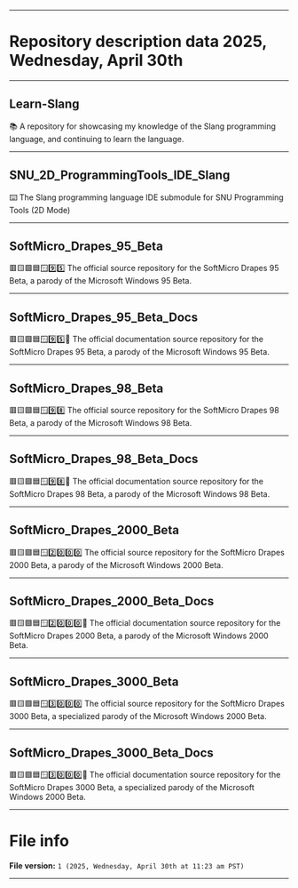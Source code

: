 
***

# Repository description data 2025, Wednesday, April 30th

---

## Learn-Slang

📚️ A repository for showcasing my knowledge of the Slang programming language, and continuing to learn the language. 

---

## SNU_2D_ProgrammingTools_IDE_Slang

⌨️ The Slang programming language IDE submodule for SNU Programming Tools (2D Mode)

---

## SoftMicro_Drapes_95_Beta

🟥️🟨️🟩️🟦️🪟️9️⃣️5️⃣️ The official source repository for the SoftMicro Drapes 95 Beta, a parody of the Microsoft Windows 95 Beta.

---

## SoftMicro_Drapes_95_Beta_Docs

🟥️🟨️🟩️🟦️🪟️9️⃣️5️⃣️📖️ The official documentation source repository for the SoftMicro Drapes 95 Beta, a parody of the Microsoft Windows 95 Beta.

---

## SoftMicro_Drapes_98_Beta

🟥️🟨️🟩️🟦️🪟️9️⃣️8️⃣️ The official source repository for the SoftMicro Drapes 98 Beta, a parody of the Microsoft Windows 98 Beta.

---

## SoftMicro_Drapes_98_Beta_Docs

🟥️🟨️🟩️🟦️🪟️9️⃣️8️⃣️📖️ The official documentation source repository for the SoftMicro Drapes 98 Beta, a parody of the Microsoft Windows 98 Beta.

---

## SoftMicro_Drapes_2000_Beta

🟥️🟨️🟩️🟦️🪟️2️⃣️0️⃣️0️⃣️0️⃣️ The official source repository for the SoftMicro Drapes 2000 Beta, a parody of the Microsoft Windows 2000 Beta.

---

## SoftMicro_Drapes_2000_Beta_Docs

🟥️🟨️🟩️🟦️🪟️2️⃣️0️⃣️0️⃣️0️⃣️📖️ The official documentation source repository for the SoftMicro Drapes 2000 Beta, a parody of the Microsoft Windows 2000 Beta.

---

## SoftMicro_Drapes_3000_Beta

🟥️🟨️🟩️🟦️🪟️3️⃣️0️⃣️0️⃣️0️⃣️ The official source repository for the SoftMicro Drapes 3000 Beta, a specialized parody of the Microsoft Windows 2000 Beta.

---

## SoftMicro_Drapes_3000_Beta_Docs

🟥️🟨️🟩️🟦️🪟️3️⃣️0️⃣️0️⃣️0️⃣️📖️ The official documentation source repository for the SoftMicro Drapes 3000 Beta, a specialized parody of the Microsoft Windows 2000 Beta.

***

# File info

**File version:** `1 (2025, Wednesday, April 30th at 11:23 am PST)`

***

